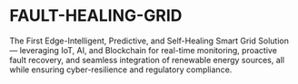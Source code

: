 # FAULT-HEALING-GRID
The First Edge-Intelligent, Predictive, and Self-Healing Smart Grid Solution — leveraging IoT, AI, and Blockchain for real-time monitoring, proactive fault recovery, and seamless integration of renewable energy sources, all while ensuring cyber-resilience and regulatory compliance.
